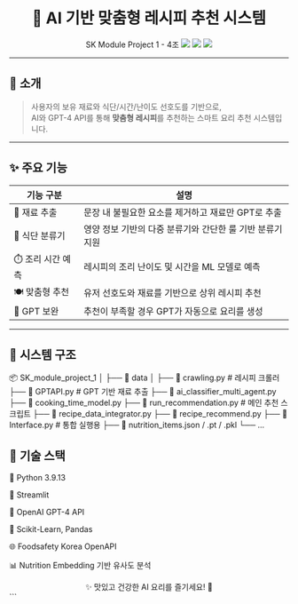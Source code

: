 <div align="center">

# 🧠 AI 기반 맞춤형 레시피 추천 시스템  
SK Module Project 1 - 4조
<img src="https://img.shields.io/badge/Python-3.9.13-blue?logo=python" />
<img src="https://img.shields.io/badge/GPT-4-enabled-brightgreen?logo=openai" />
<img src="https://img.shields.io/badge/License-Private-lightgrey" />

</div>

---

## 🥗 소개

> 사용자의 보유 재료와 식단/시간/난이도 선호도를 기반으로,  
> AI와 GPT-4 API를 통해 **맞춤형 레시피**를 추천하는 스마트 요리 추천 시스템입니다.

---

## ✨ 주요 기능

| 기능 구분 | 설명 |
|-----------|------|
| 🥄 재료 추출 | 문장 내 불필요한 요소를 제거하고 재료만 GPT로 추출 |
| 🧂 식단 분류기 | 영양 정보 기반의 다중 분류기와 간단한 룰 기반 분류기 지원 |
| ⏱️ 조리 시간 예측 | 레시피의 조리 난이도 및 시간을 ML 모델로 예측 |
| 🍽 맞춤형 추천 | 유저 선호도와 재료를 기반으로 상위 레시피 추천 |
| 🧠 GPT 보완 | 추천이 부족할 경우 GPT가 자동으로 요리를 생성 |

---

## 🧠 시스템 구조

📦 SK_module_project_1
│
├── 📁 data
│
├── 📄 crawling.py # 레시피 크롤러
├── 📄 GPTAPI.py # GPT 기반 재료 추출
├── 📄 ai_classifier_multi_agent.py
├── 📄 cooking_time_model.py
├── 📄 run_recommendation.py # 메인 추천 스크립트
├── 📄 recipe_data_integrator.py
├── 📄 recipe_recommend.py
├── 📄 Interface.py # 통합 실행용
├── 📄 nutrition_items.json / .pt / .pkl
└── ...

## 🧪 기술 스택
🐍 Python 3.9.13

🌈 Streamlit

🧠 OpenAI GPT-4 API

🧪 Scikit-Learn, Pandas

🌐 Foodsafety Korea OpenAPI

📊 Nutrition Embedding 기반 유사도 분석

<div align="center">
✨ 맛있고 건강한 AI 요리를 즐기세요! 🍳

</div> ```

